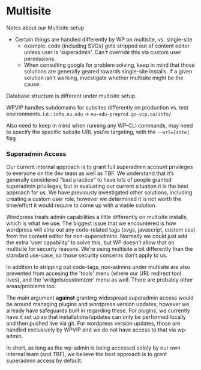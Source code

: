 # Multisite

Notes about our Multisite setup
- Certain things are handled differently by WP on multisite, vs. single-site
	- example: code (including SVGs) gets stripped out of content editor unless user is 'superadmin'. Can't override this via custom user permissions.
	- When consulting google for problem solving, keep in mind that those solutions are generally geared towards single-site installs. If a given solution isn't working, investigate whether multisite might be the cause.

Database structure is different under multisite setup.

WPVIP handles subdomains for subsites differently on production vs. test environments. i.e.: `info.nu.edu` -> `nu-edu-preprod.go-vip.co/info/`

Also need to keep in mind when running any WP-CLI commands, may need to specify the specific subsite URL you're targeting, with the `--url=[site]` flag

### Superadmin Access
Our current internal approach is to grant full superadmin account privileges to everyone on the dev team as well as TBF. We understand that it’s generally considered "bad practice" to have lots of people granted superadmin privileges, but in evaluating our current situation it is the best approach for us. We have previously investigated other solutions, including creating a custom user role, however we determined it is not worth the time/effort it would require to come up with a viable solution.

Wordpress treats admin capabilities a little differently on multisite installs, which is what we use. The biggest issue that we encountered is how wordpress will strip out any code-related tags (svgs, javascript, custom css) from the content editor for non-superadmins. Normally we could just add the extra 'user capability' to solve this, but WP doesn’t allow that on multisite for security reasons. We’re using multisite a bit differently than the standard use-case, so those security concerns don’t apply to us.

In addition to stripping out code-tags, non-admins under multisite are also prevented from accesing the 'tools' menu (where our URL redirect tool lives), and the 'widgets/customizer' menu as well. There are probably other areas/problems too.

The main argument **against** granting widespread superadmin access would be around managing plugins and wordpress version updates, however we already have safeguards built in regarding these. For plugins, we currently have it set up so that installations/updates can only be performed locally and then pushed live via git. For wordpress version updates, those are handled exclusively by WPVIP and we do not have access to that via wp-admin.

In short, as long as the wp-admin is being accessed solely by our own internal team (and TBF), we believe the best approach is to grant superadmin access by default.